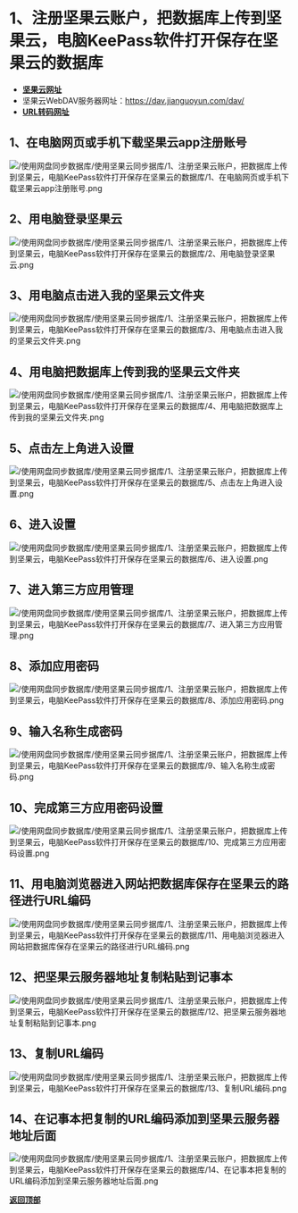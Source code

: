 # <a name="锚点0"></a>1、注册坚果云账户，把数据库上传到坚果云，电脑KeePass软件打开保存在坚果云的数据库
- [**坚果云网址**](https://www.jianguoyun.com/)
- 坚果云WebDAV服务器网址：https://dav.jianguoyun.com/dav/
- [**URL转码网址**](http://tool.chinaz.com/Tools/Unicode.aspx)
## 1、在电脑网页或手机下载坚果云app注册账号
<p><img src="/使用网盘同步数据库/使用坚果云同步据库/1、注册坚果云账户，把数据库上传到坚果云，电脑KeePass软件打开保存在坚果云的数据库/1、在电脑网页或手机下载坚果云app注册账号.png" alt="/使用网盘同步数据库/使用坚果云同步据库/1、注册坚果云账户，把数据库上传到坚果云，电脑KeePass软件打开保存在坚果云的数据库/1、在电脑网页或手机下载坚果云app注册账号.png"/></p>

## 2、用电脑登录坚果云
<p><img src="/使用网盘同步数据库/使用坚果云同步据库/1、注册坚果云账户，把数据库上传到坚果云，电脑KeePass软件打开保存在坚果云的数据库/2、用电脑登录坚果云.png" alt="/使用网盘同步数据库/使用坚果云同步据库/1、注册坚果云账户，把数据库上传到坚果云，电脑KeePass软件打开保存在坚果云的数据库/2、用电脑登录坚果云.png"/></p>

## 3、用电脑点击进入我的坚果云文件夹
<p><img src="/使用网盘同步数据库/使用坚果云同步据库/1、注册坚果云账户，把数据库上传到坚果云，电脑KeePass软件打开保存在坚果云的数据库/3、用电脑点击进入我的坚果云文件夹.png" alt="/使用网盘同步数据库/使用坚果云同步据库/1、注册坚果云账户，把数据库上传到坚果云，电脑KeePass软件打开保存在坚果云的数据库/3、用电脑点击进入我的坚果云文件夹.png"/></p>

## 4、用电脑把数据库上传到我的坚果云文件夹
<p><img src="/使用网盘同步数据库/使用坚果云同步据库/1、注册坚果云账户，把数据库上传到坚果云，电脑KeePass软件打开保存在坚果云的数据库/4、用电脑把数据库上传到我的坚果云文件夹.png" alt="/使用网盘同步数据库/使用坚果云同步据库/1、注册坚果云账户，把数据库上传到坚果云，电脑KeePass软件打开保存在坚果云的数据库/4、用电脑把数据库上传到我的坚果云文件夹.png"/></p>

## 5、点击左上角进入设置
<p><img src="/使用网盘同步数据库/使用坚果云同步据库/1、注册坚果云账户，把数据库上传到坚果云，电脑KeePass软件打开保存在坚果云的数据库/5、点击左上角进入设置.png" alt="/使用网盘同步数据库/使用坚果云同步据库/1、注册坚果云账户，把数据库上传到坚果云，电脑KeePass软件打开保存在坚果云的数据库/5、点击左上角进入设置.png"/></p>

## 6、进入设置
<p><img src="/使用网盘同步数据库/使用坚果云同步据库/1、注册坚果云账户，把数据库上传到坚果云，电脑KeePass软件打开保存在坚果云的数据库/6、进入设置.png" alt="/使用网盘同步数据库/使用坚果云同步据库/1、注册坚果云账户，把数据库上传到坚果云，电脑KeePass软件打开保存在坚果云的数据库/6、进入设置.png"/></p>

## 7、进入第三方应用管理
<p><img src="/使用网盘同步数据库/使用坚果云同步据库/1、注册坚果云账户，把数据库上传到坚果云，电脑KeePass软件打开保存在坚果云的数据库/7、进入第三方应用管理.png" alt="/使用网盘同步数据库/使用坚果云同步据库/1、注册坚果云账户，把数据库上传到坚果云，电脑KeePass软件打开保存在坚果云的数据库/7、进入第三方应用管理.png"/></p>

## 8、添加应用密码
<p><img src="/使用网盘同步数据库/使用坚果云同步据库/1、注册坚果云账户，把数据库上传到坚果云，电脑KeePass软件打开保存在坚果云的数据库/8、添加应用密码.png" alt="/使用网盘同步数据库/使用坚果云同步据库/1、注册坚果云账户，把数据库上传到坚果云，电脑KeePass软件打开保存在坚果云的数据库/8、添加应用密码.png"/></p>

## 9、输入名称生成密码
<p><img src="/使用网盘同步数据库/使用坚果云同步据库/1、注册坚果云账户，把数据库上传到坚果云，电脑KeePass软件打开保存在坚果云的数据库/9、输入名称生成密码.png" alt="/使用网盘同步数据库/使用坚果云同步据库/1、注册坚果云账户，把数据库上传到坚果云，电脑KeePass软件打开保存在坚果云的数据库/9、输入名称生成密码.png"/></p>

## 10、完成第三方应用密码设置
<p><img src="/使用网盘同步数据库/使用坚果云同步据库/1、注册坚果云账户，把数据库上传到坚果云，电脑KeePass软件打开保存在坚果云的数据库/10、完成第三方应用密码设置.png" alt="/使用网盘同步数据库/使用坚果云同步据库/1、注册坚果云账户，把数据库上传到坚果云，电脑KeePass软件打开保存在坚果云的数据库/10、完成第三方应用密码设置.png"/></p>

## 11、用电脑浏览器进入网站把数据库保存在坚果云的路径进行URL编码
<p><img src="/使用网盘同步数据库/使用坚果云同步据库/1、注册坚果云账户，把数据库上传到坚果云，电脑KeePass软件打开保存在坚果云的数据库/11、用电脑浏览器进入网站把数据库保存在坚果云的路径进行URL编码.png" alt="/使用网盘同步数据库/使用坚果云同步据库/1、注册坚果云账户，把数据库上传到坚果云，电脑KeePass软件打开保存在坚果云的数据库/11、用电脑浏览器进入网站把数据库保存在坚果云的路径进行URL编码.png"/></p>

## 12、把坚果云服务器地址复制粘贴到记事本
<p><img src="/使用网盘同步数据库/使用坚果云同步据库/1、注册坚果云账户，把数据库上传到坚果云，电脑KeePass软件打开保存在坚果云的数据库/12、把坚果云服务器地址复制粘贴到记事本.png" alt="/使用网盘同步数据库/使用坚果云同步据库/1、注册坚果云账户，把数据库上传到坚果云，电脑KeePass软件打开保存在坚果云的数据库/12、把坚果云服务器地址复制粘贴到记事本.png"/></p>

## 13、复制URL编码
<p><img src="/使用网盘同步数据库/使用坚果云同步据库/1、注册坚果云账户，把数据库上传到坚果云，电脑KeePass软件打开保存在坚果云的数据库/13、复制URL编码.png" alt="/使用网盘同步数据库/使用坚果云同步据库/1、注册坚果云账户，把数据库上传到坚果云，电脑KeePass软件打开保存在坚果云的数据库/13、复制URL编码.png"/></p>

## 14、在记事本把复制的URL编码添加到坚果云服务器地址后面
<p><img src="/使用网盘同步数据库/使用坚果云同步据库/1、注册坚果云账户，把数据库上传到坚果云，电脑KeePass软件打开保存在坚果云的数据库/14、在记事本把复制的URL编码添加到坚果云服务器地址后面.png" alt="/使用网盘同步数据库/使用坚果云同步据库/1、注册坚果云账户，把数据库上传到坚果云，电脑KeePass软件打开保存在坚果云的数据库/14、在记事本把复制的URL编码添加到坚果云服务器地址后面.png"/></p>

<a name="锚点2"></a><a href="#锚点0">**返回顶部**</a>
